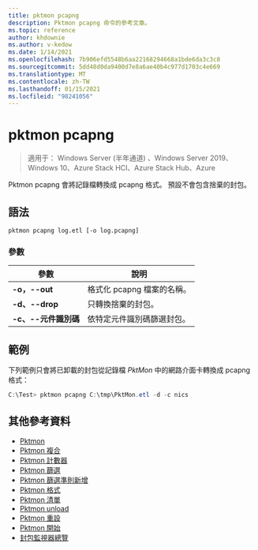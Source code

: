 ```yaml
---
title: pktmon pcapng
description: Pktmon pcapng 命令的參考文章。
ms.topic: reference
author: khdownie
ms.author: v-kedow
ms.date: 1/14/2021
ms.openlocfilehash: 7b906efd5548b6aa22168294668a1bde6da3c3c8
ms.sourcegitcommit: 5dd48d0da9400d7e8a6ae40b4c977d1703c4e669
ms.translationtype: MT
ms.contentlocale: zh-TW
ms.lasthandoff: 01/15/2021
ms.locfileid: "98241056"
---
```

# <a name="pktmon-pcapng"></a>pktmon pcapng

> 適用于： Windows Server (半年通道) 、Windows Server 2019、Windows 10、Azure Stack HCI、Azure Stack Hub、Azure

Pktmon pcapng 會將記錄檔轉換成 pcapng 格式。 預設不會包含捨棄的封包。

## <a name="syntax"></a>語法

```
pktmon pcapng log.etl [-o log.pcapng]
```

### <a name="parameters"></a>參數

| **參數** | **說明** |
| ------------- | --------------- |
| **-o，--out** | 格式化 pcapng 檔案的名稱。 |
| **-d、--drop** | 只轉換捨棄的封包。 |
| **-c、--元件識別碼** | 依特定元件識別碼篩選封包。 |

## <a name="example"></a>範例

下列範例只會將已卸載的封包從記錄檔 *PktMon* 中的網路介面卡轉換成 pcapng 格式：

```powershell
C:\Test> pktmon pcapng C:\tmp\PktMon.etl -d -c nics
```

## <a name="additional-references"></a>其他參考資料

- [Pktmon](pktmon.md)
- [Pktmon 複合](pktmon-comp.md)
- [Pktmon 計數器](pktmon-counters.md)
- [Pktmon 篩選](pktmon-filter.md)
- [Pktmon 篩選準則新增](pktmon-filter-add.md)
- [Pktmon 格式](pktmon-format.md)
- [Pktmon 清單](pktmon-list.md)
- [Pktmon unload](pktmon-unload.md)
- [Pktmon 重設](pktmon-reset.md)
- [Pktmon 開始](pktmon-start.md)
- [封包監視器總覽](/windows-server/networking/technologies/pktmon/pktmon)
